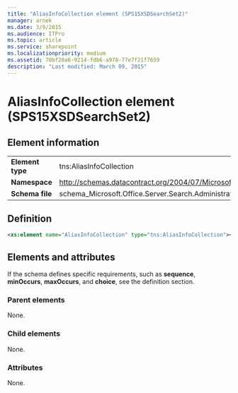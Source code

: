 ```yaml
---
title: "AliasInfoCollection element (SPS15XSDSearchSet2)"
manager: arnek
ms.date: 3/9/2015
ms.audience: ITPro
ms.topic: article
ms.service: sharepoint
ms.localizationpriority: medium
ms.assetid: 70bf20a6-9214-fdb6-a978-77e7f21f7659
description: "Last modified: March 09, 2015"
---
```


# AliasInfoCollection element (SPS15XSDSearchSet2)

## Element information

|||
|:-----|:-----|
|**Element type** <br/> |tns:AliasInfoCollection  <br/> |
|**Namespace** <br/> |http://schemas.datacontract.org/2004/07/Microsoft.Office.Server.Search.Administration  <br/> |
|**Schema file** <br/> |schema_Microsoft.Office.Server.Search.Administration.xsd  <br/> |
   
## Definition

```XML
<xs:element name="AliasInfoCollection" type="tns:AliasInfoCollection"></xs:element>

```

## Elements and attributes

If the schema defines specific requirements, such as **sequence**, **minOccurs**, **maxOccurs**, and **choice**, see the definition section. 
  
### Parent elements

None.
  
### Child elements

None.
  
### Attributes

None.
  

